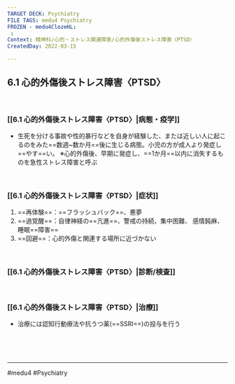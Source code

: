 ```yaml
---
TARGET DECK: Psychiatry
FILE TAGS: medu4 Psychiatry
FROZEN - medu4ClozeHL:
 : 
Context: 精神科/心的・ストレス関連障害/心的外傷後ストレス障害〈PTSD〉
CreatedDay: 2022-03-15

---
```


## 6.1 心的外傷後ストレス障害〈PTSD〉

<br>

### [[6.1 心的外傷後ストレス障害〈PTSD〉|病態・疫学]]
* 生死を分ける事故や性的暴行などを自身が経験した、または近しい人に起こるのをみた==数週~数か月==後に生じる病態。小児の方が成人より発症し==やす==い。
※心的外傷後、早期に発症し、==1か月==以内に消失するものを急性ストレス障害と呼ぶ
<!--ID: 1648705158214-->




<br>

### [[6.1 心的外傷後ストレス障害〈PTSD〉|症状]]
1. ==再体験==：==フラッシュバック==、悪夢
2. ==過覚醒==：自律神経の==亢進==、警戒の持続、集中困難、 感情鈍麻、睡眠==障害==
3. ==回避==：心的外傷と関連する場所に近づかない
<!--ID: 1648705158222-->



<br>

### [[6.1 心的外傷後ストレス障害〈PTSD〉|診断/検査]]


<br>

### [[6.1 心的外傷後ストレス障害〈PTSD〉|治療]]
* 治療には認知行動療法や抗うつ薬(==SSRI==)の投与を行う
<!--ID: 1648705158229-->


<br><br><br>

---
#medu4 #Psychiatry 